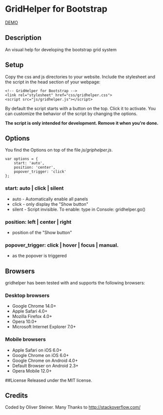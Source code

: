 # GridHelper for Bootstrap

[DEMO](http://mollo.ch/projects/gridhelper/)

## Description
An visual help for developing the bootstrap grid system 

## Setup
Copy the css and js directories to your website.
Include the stylesheet and the script in the head section of your webpage:

    <!-- GridHelper for Bootstrap -->
    <link rel="stylesheet" href="css/gridhelper.css">
    <script src="js/gridhelper.js"></script>

By default the script starts with a button on the top. Click it to activate.
You can customize the behavior of the script by changing the options.

__The script is only intended for development. Remove it when you're done.__


## Options
You find the Options on top of the file _js/griphelper.js_.

	var options = {
	    start: 'auto',
	    position: 'center',
	    popover_trigger: 'click'
	};

###  start:  auto | click | silent 
 * auto	-	Automatically enable all panels
 * click -	only display the "Show button"
 * silent -	Script invisible. To enable: type in Console: gridhelper.go()

### position:  left | center | right
 * position of the  "Show button"

### popover_trigger:  click | hover | focus | manual.
 * as the popover is triggered 


## Browsers
gridhelper has been tested with and supports the following browsers:

### Desktop browsers
* Google Chrome 14.0+
* Apple Safari 4.0+
* Mozilla Firefox 4.0+
* Opera 10.0+
* Microsoft Internet Explorer 7.0+

### Mobile browsers
* Apple Safari on iOS 6.0+
* Google Chrome on iOS 6.0+
* Google Chrome on Android 4.0+
* Default Browser on Android 2.3+
* Opera Mobile 12.0+

##License
Released under the MIT license.

## Credits
 Coded by Oliver Steiner.
Many Thanks to http://stackoverflow.com/
